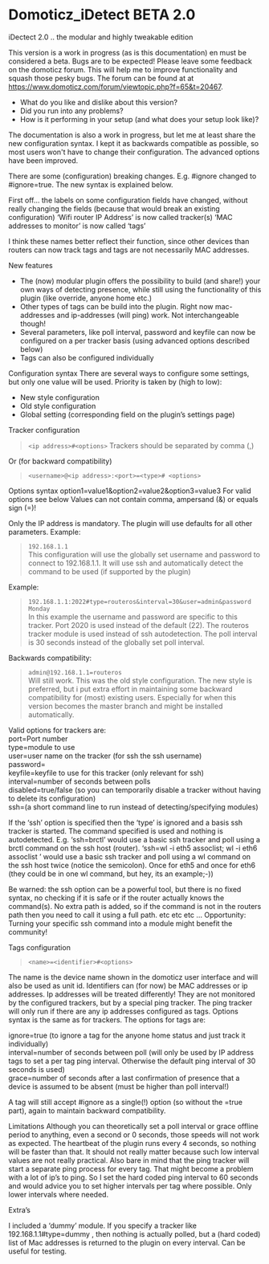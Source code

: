 # Domoticz_iDetect BETA 2.0

iDectect 2.0 .. the modular and highly tweakable edition

This version is a work in progress (as is this documentation) en must be considered a beta. Bugs are to be expected! Please leave some feedback on the domoticz forum. This will help me to improve functionality and squash those pesky bugs.
The forum can be found at at https://www.domoticz.com/forum/viewtopic.php?f=65&t=20467.

* What do you like and dislike about this version?
* Did you run into any problems?
* How is it performing in your setup (and what does your setup look like)?

The documentation is also a work in progress, but let me at least share the new configuration syntax. I kept it as backwards compatible as possible, so most users won't have to change their configuration. The advanced options have been improved.

There are some (configuration) breaking changes. E.g. #ignore changed to #ignore=true. The new syntax is explained below.

First off… the labels on some configuration fields have changed, without really changing the fields (because that would break an existing configuration)
‘Wifi router IP Address’ is now called tracker(s)
‘MAC addresses to monitor’ is now called ‘tags’

I think these names better reflect their function, since other devices than routers can now track tags and tags are not necessarily MAC addresses.

New features
* The (now) modular plugin offers the possibility to build (and share!) your own ways of detecting presence, while still using the functionality of this plugin (like override, anyone home etc.)
* Other types of tags can be build into the plugin. Right now mac-addresses and ip-addresses (will ping) work. Not interchangeable though!
* Several parameters, like poll interval, password and keyfile can now be configured on a per tracker basis (using advanced options described below)
* Tags can also be configured individually

Configuration syntax
There are several ways to configure some settings, but only one value will be used. Priority is taken by (high to low):
* New style configuration 
* Old style configuration
* Global setting (corresponding field on the plugin’s settings page)

Tracker configuration
> `<ip address>#<options>`
Trackers should be separated by comma (,)

Or (for backward compatibility)
> `<username>@<ip address>:<port>=<type># <options>`

Options syntax
option1=value1&option2=value2&option3=value3 
For valid options see below
Values can not contain comma, ampersand (&) or equals sign (=)!

Only the IP address is mandatory. The plugin will use defaults for all other parameters. 
Example: 
> `192.168.1.1`     
This configuration will use the globally set username and password to connect to 192.168.1.1. It will use ssh and automatically detect the command to be used (if supported by the plugin)

Example:
> `192.168.1.1:2022#type=routeros&interval=30&user=admin&password Monday`     
In this example the username and password are specific to this tracker. Port 2020 is used instead of the default (22). The routeros tracker module is used instead of ssh autodetection. The poll interval is 30 seconds instead of the globally set poll interval.

Backwards compatibility:
> `admin@192.168.1.1=routeros`    
Will still work. This was the old style configuration. The new style is preferred, but i put extra effort in maintaining some backward compatibility for (most) existing users. Especially for when this version becomes the master branch and might be installed automatically.


Valid options for trackers are:   
port=Port number   
type=module to use   
user=user name on the tracker (for ssh the ssh username)   
password=    
keyfile=keyfile to use for this tracker (only relevant for ssh)    
interval=number of seconds between polls    
disabled=true/false (so you can temporarily disable a tracker without having to delete its configuration)     
ssh=(a short command line to run instead of detecting/specifying modules)      

If the ‘ssh’ option is specified then the ‘type’ is ignored and a basis ssh tracker is started. The command specified is used and nothing is autodetected.
E.g. ‘ssh=brctl’ would use a basic ssh tracker and poll using a brctl command on the ssh host (router). 
‘ssh=wl -i eth5 assoclist; wl -i eth6 assoclist ’ would use a basic ssh tracker and poll using a wl command on the ssh host twice (notice the semicolon). Once for eth5 and once for eth6 (they could be in one wl command, but hey, its an example;-))

Be warned: the ssh option can be a powerful tool, but there is no fixed syntax, no checking if it is safe or if the router actually knows the command(s). No extra path is added, so if the command is not in the routers path then you need to call it using a full path.  etc etc etc … 
Opportunity: Turning your specific ssh command into a module might benefit the community!

Tags configuration    
> `<name>=<identifier>#<options>`


The name is the device name shown in the domoticz user interface and will also be used as unit id.
Identifiers can (for now) be MAC addresses or ip addresses. Ip addresses will be treated differently! They are not monitored by the configured trackers, but by a special ping tracker. The ping tracker will only run if there are any ip addresses configured as tags.
Options syntax is the same as for trackers. The options for tags are:


ignore=true (to ignore a tag for the anyone home status and just track it individually)     
interval=number of seconds between poll (will only be used by IP address tags to set a per tag ping interval. Otherwise the default ping interval of 30 seconds is used)      
grace=number of seconds after a last confirmation of presence that a device is assumed to be absent (must be higher than poll interval!)      


A tag will still accept #ignore as a single(!) option (so without the =true part), again to maintain backward compatibility.


Limitations
Although you can theoretically set a poll interval or grace offline period to anything, even a second or 0 seconds, those speeds will not work as expected. The heartbeat of the plugin runs every 4 seconds, so nothing will be faster than that. It should not really matter because such low interval values are not really practical.
Also bare in mind that the ping tracker will start a separate ping process for every tag. That might become a problem with a lot of ip’s to ping. So I set the hard coded ping interval to 60 seconds and would advice you to set higher intervals per tag where possible. Only lower intervals where needed.


Extra’s


I included a ‘dummy’ module. If you specify a tracker like 192.168.1.1#type=dummy , then nothing is actually polled, but a (hard coded) list of Mac addresses is returned to the plugin on every interval. Can be useful for testing.
